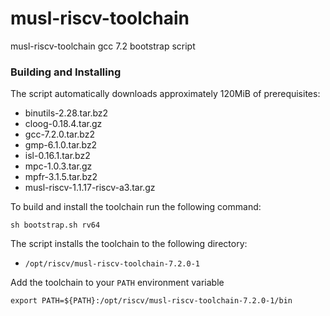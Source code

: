 # musl-riscv-toolchain

musl-riscv-toolchain gcc 7.2 bootstrap script

### Building and Installing

The script automatically downloads approximately 120MiB of prerequisites:

- binutils-2.28.tar.bz2
- cloog-0.18.4.tar.gz
- gcc-7.2.0.tar.bz2
- gmp-6.1.0.tar.bz2
- isl-0.16.1.tar.bz2
- mpc-1.0.3.tar.gz
- mpfr-3.1.5.tar.bz2
- musl-riscv-1.1.17-riscv-a3.tar.gz

To build and install the toolchain run the following command:

```
sh bootstrap.sh rv64
```

The script installs the toolchain to the following directory:

- `/opt/riscv/musl-riscv-toolchain-7.2.0-1`

Add the toolchain to your `PATH` environment variable

```
export PATH=${PATH}:/opt/riscv/musl-riscv-toolchain-7.2.0-1/bin
```
